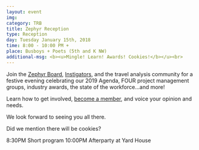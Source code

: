 ```yaml
---
layout: event
img: 
category: TRB
title: Zephyr Reception
type: Reception
day: Tuesday January 15th, 2018
time: 8:00 - 10:00 PM +
place: Busboys + Poets (5th and K NW)
additional-msg: <b><u>Mingle! Learn! Awards! Cookies!</b></u><br>
---
```


Join the [Zephyr Board](/leadership), [Instigators](/leadership), and the travel analysis community for a festive evening celebrating our 2019 Agenda, FOUR project management groups, industry awards, the state of the workforce...and more!

Learn how to get involved, [become a member](/membership), and voice your opinion and needs.

We look forward to seeing you all there.

Did we mention there will be cookies?

8:30PM  Short program
10:00PM Afterparty at Yard House

